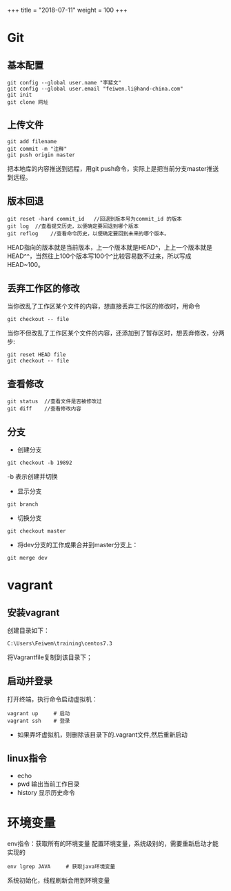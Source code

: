 +++
title = "2018-07-11"
weight = 100
+++

# Git
## 基本配置
```
git config --global user.name "李斐文"
git config --global user.email "feiwen.li@hand-china.com"
git init
git clone 网址
```
## 上传文件
```
git add filename
git commit -m "注释"
git push origin master
```
把本地库的内容推送到远程，用git push命令，实际上是把当前分支master推送到远程。

## 版本回退
```
git reset -hard commit_id   //回退到版本号为commit_id 的版本
git log  //查看提交历史，以便确定要回退到哪个版本
git reflog    //查看命令历史，以便确定要回到未来的哪个版本。
```
HEAD指向的版本就是当前版本，上一个版本就是HEAD^，上上一个版本就是HEAD^^，当然往上100个版本写100个^比较容易数不过来，所以写成HEAD~100。

## 丢弃工作区的修改
当你改乱了工作区某个文件的内容，想直接丢弃工作区的修改时，用命令
```
git checkout -- file
```
当你不但改乱了工作区某个文件的内容，还添加到了暂存区时，想丢弃修改，分两步:
```
git reset HEAD file
git checkout -- file
```

## 查看修改
```
git status  //查看文件是否被修改过
git diff    //查看修改内容
```

## 分支
- 创建分支
```
git checkout -b 19892
```
-b 表示创建并切换
- 显示分支
```
git branch
```
- 切换分支
```
git checkout master
```
- 将dev分支的工作成果合并到master分支上：
```
git merge dev
```


# vagrant
## 安装vagrant
创建目录如下：
```
C:\Users\Feiwem\training\centos7.3
```
将Vagrantfile复制到该目录下；
## 启动并登录
打开终端，执行命令启动虚拟机：
```
vagrant up     # 启动
vagrant ssh    # 登录
```
- 如果弄坏虚拟机，则删除该目录下的.vagrant文件,然后重新启动

## linux指令
- echo
- pwd 输出当前工作目录
- history 显示历史命令


# 环境变量
env指令：获取所有的环境变量
配置环境变量，系统级别的，需要重新启动才能实现的
```
env lgrep JAVA     # 获取java环境变量
```
系统初始化，线程刷新会用到环境变量
